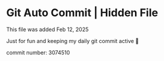 # Git Auto Commit | Hidden File

This file was added Feb 12, 2025

Just for fun and keeping my daily git commit active 🤪

commit number: 3074510
